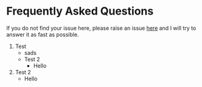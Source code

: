 # Frequently Asked Questions 

If you do not find your issue here, please raise an issue [here](https://github.com/NikRpk/GoogleScripts/issues/new/choose) and I will try to answer it as fast as possible. 

1. Test
   - sads
   - Test 2
      - Hello 
2. Test 2
   - Hello
